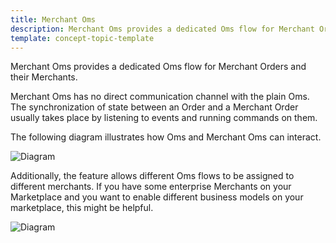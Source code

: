 ```yaml
---
title: Merchant Oms
description: Merchant Oms provides a dedicated Oms flow for Merchant Orders and their Merchants.
template: concept-topic-template
---
```


Merchant Oms provides a dedicated Oms flow for Merchant Orders and their Merchants.

Merchant Oms has no direct communication channel with the plain Oms.
The synchronization of state between an Order and a Merchant Order usually takes place by listening to events and running commands on them.

The following diagram illustrates how Oms and Merchant Oms can interact.

![Diagram](https://confluence-connect.gliffy.net/embed/image/b7fcab42-394b-4c0b-ae16-cf36a013addb.png?utm_medium=live&utm_source=custom)

Additionally, the feature allows different Oms flows to be assigned to different merchants.
If you have some enterprise Merchants on your Marketplace and you want to enable different business models on your marketplace, this might be helpful.

![Diagram](https://confluence-connect.gliffy.net/embed/image/762e6302-0a5e-43bc-87fe-cca585718bc6.png?utm_medium=live&utm_source=custom)
